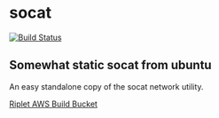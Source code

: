 # socat
[![Build Status](https://travis-ci.org/Jumis/riplet.svg?branch=socat)](https://travis-ci.org/Jumis/riplet)

## Somewhat static socat from ubuntu

An easy standalone copy of the socat network utility.

[Riplet AWS Build Bucket](http://build.riplet.com.s3-website-us-west-2.amazonaws.com/)


